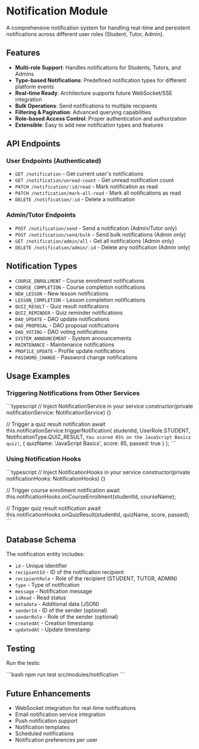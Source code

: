 # Notification Module

A comprehensive notification system for handling real-time and persistent notifications across different user roles (Student, Tutor, Admin).

## Features

- **Multi-role Support**: Handles notifications for Students, Tutors, and Admins
- **Type-based Notifications**: Predefined notification types for different platform events
- **Real-time Ready**: Architecture supports future WebSocket/SSE integration
- **Bulk Operations**: Send notifications to multiple recipients
- **Filtering & Pagination**: Advanced querying capabilities
- **Role-based Access Control**: Proper authentication and authorization
- **Extensible**: Easy to add new notification types and features

## API Endpoints

### User Endpoints (Authenticated)

- `GET /notification` - Get current user's notifications
- `GET /notification/unread-count` - Get unread notification count
- `PATCH /notification/:id/read` - Mark notification as read
- `PATCH /notification/mark-all-read` - Mark all notifications as read
- `DELETE /notification/:id` - Delete a notification

### Admin/Tutor Endpoints

- `POST /notification/send` - Send a notification (Admin/Tutor only)
- `POST /notification/send/bulk` - Send bulk notifications (Admin only)
- `GET /notification/admin/all` - Get all notifications (Admin only)
- `DELETE /notification/admin/:id` - Delete any notification (Admin only)

## Notification Types

- `COURSE_ENROLLMENT` - Course enrollment notifications
- `COURSE_COMPLETION` - Course completion notifications
- `NEW_LESSON` - New lesson notifications
- `LESSON_COMPLETION` - Lesson completion notifications
- `QUIZ_RESULT` - Quiz result notifications
- `QUIZ_REMINDER` - Quiz reminder notifications
- `DAO_UPDATE` - DAO update notifications
- `DAO_PROPOSAL` - DAO proposal notifications
- `DAO_VOTING` - DAO voting notifications
- `SYSTEM_ANNOUNCEMENT` - System announcements
- `MAINTENANCE` - Maintenance notifications
- `PROFILE_UPDATE` - Profile update notifications
- `PASSWORD_CHANGE` - Password change notifications

## Usage Examples

### Triggering Notifications from Other Services

\`\`\`typescript
// Inject NotificationService in your service
constructor(private notificationService: NotificationService) {}

// Trigger a quiz result notification
await this.notificationService.triggerNotification(
studentId,
UserRole.STUDENT,
NotificationType.QUIZ_RESULT,
`You scored 85% on the JavaScript Basics quiz!`,
{ quizName: 'JavaScript Basics', score: 85, passed: true }
);
\`\`\`

### Using Notification Hooks

\`\`\`typescript
// Inject NotificationHooks in your service
constructor(private notificationHooks: NotificationHooks) {}

// Trigger course enrollment notification
await this.notificationHooks.onCourseEnrollment(studentId, courseName);

// Trigger quiz result notification
await this.notificationHooks.onQuizResult(studentId, quizName, score, passed);
\`\`\`

## Database Schema

The notification entity includes:

- `id` - Unique identifier
- `recipientId` - ID of the notification recipient
- `recipientRole` - Role of the recipient (STUDENT, TUTOR, ADMIN)
- `type` - Type of notification
- `message` - Notification message
- `isRead` - Read status
- `metadata` - Additional data (JSON)
- `senderId` - ID of the sender (optional)
- `senderRole` - Role of the sender (optional)
- `createdAt` - Creation timestamp
- `updatedAt` - Update timestamp

## Testing

Run the tests:

\`\`\`bash
npm run test src/modules/notification
\`\`\`

## Future Enhancements

- WebSocket integration for real-time notifications
- Email notification service integration
- Push notification support
- Notification templates
- Scheduled notifications
- Notification preferences per user
